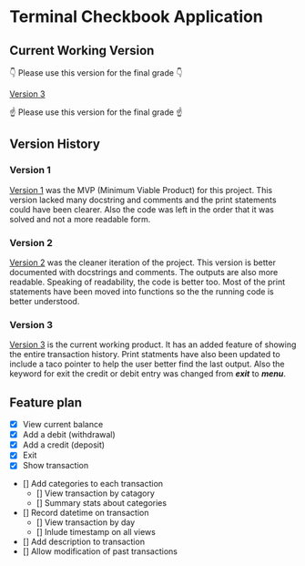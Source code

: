 # Terminal Checkbook Application

## Current Working Version

:point_down: Please use this version for the final grade :point_down:

[Version 3](https://github.com/RyanMcCall/checkbook_application/blob/master/checkbook_v3/checkbook_v3.py)

:point_up: Please use this version for the final grade :point_up:

## Version History

### Version 1

[Version 1](https://github.com/RyanMcCall/checkbook_application/blob/master/checkbook_v1/checkbook_v1.py) was the MVP (Minimum Viable Product) for this project. This version lacked many docstring and comments and the print statements could have been clearer. Also the code was left in the order that it was solved and not a more readable form.

### Version 2

[Version 2](https://github.com/RyanMcCall/checkbook_application/blob/master/checkbook_v2/checkbook_v2.py) was the cleaner iteration of the project. This version is better documented with docstrings and comments. The outputs are also more readable. Speaking of readability, the code is better too. Most of the print statements have been moved into functions so the the running code is better understood.

### Version 3

[Version 3](https://github.com/RyanMcCall/checkbook_application/blob/master/checkbook_v3/checkbook_v3.py) is the current working product. It has an added feature of showing the entire transaction history. Print statments have also been updated to include a taco pointer to help the user better find the last output. Also the keyword for exit the credit or debit entry was changed from ***exit*** to ***menu***.

## Feature plan

- [x] View current balance
- [x] Add a debit (withdrawal)
- [x] Add a credit (deposit)
- [x] Exit
- [x] Show transaction
- [] Add categories to each transaction
    - [] View transaction by catagory
    - [] Summary stats about categories
- [] Record datetime on transaction
    - [] View transaction by day
    - [] Inlude timestamp on all views
- [] Add description to transaction
- [] Allow modification of past transactions